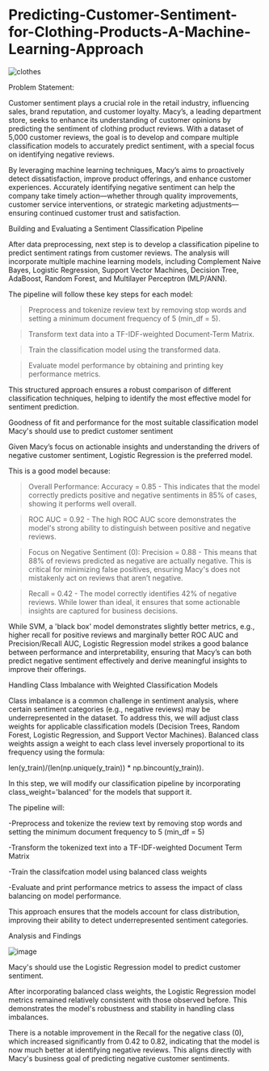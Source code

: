 # Predicting-Customer-Sentiment-for-Clothing-Products-A-Machine-Learning-Approach

![clothes](https://github.com/user-attachments/assets/0f90ff77-692b-4c04-a912-8c5f56351268)

Problem Statement:

Customer sentiment plays a crucial role in the retail industry, influencing sales, brand reputation, and customer loyalty. Macy’s, a leading department store, seeks to enhance its understanding of customer opinions by predicting the sentiment of clothing product reviews. With a dataset of 5,000 customer reviews, the goal is to develop and compare multiple classification models to accurately predict sentiment, with a special focus on identifying negative reviews.

By leveraging machine learning techniques, Macy’s aims to proactively detect dissatisfaction, improve product offerings, and enhance customer experiences. Accurately identifying negative sentiment can help the company take timely action—whether through quality improvements, customer service interventions, or strategic marketing adjustments—ensuring continued customer trust and satisfaction.

Building and Evaluating a Sentiment Classification Pipeline

After data preprocessing, next step is to develop a classification pipeline to predict sentiment ratings from customer reviews. The analysis will incorporate multiple machine learning models, including Complement Naive Bayes, Logistic Regression, Support Vector Machines, Decision Tree, AdaBoost, Random Forest, and Multilayer Perceptron (MLP/ANN).

The pipeline will follow these key steps for each model:

> Preprocess and tokenize review text by removing stop words and setting a minimum document frequency of 5 (min_df = 5).

> Transform text data into a TF-IDF-weighted Document-Term Matrix.

> Train the classification model using the transformed data.

> Evaluate model performance by obtaining and printing key performance metrics.

This structured approach ensures a robust comparison of different classification techniques, helping to identify the most effective model for sentiment prediction.

Goodness of fit and performance for the most suitable classification model Macy's should use to predict customer sentiment

Given Macy’s focus on actionable insights and understanding the drivers of negative customer sentiment, Logistic Regression is the preferred model.

This is a good model because:

> Overall Performance: Accuracy = 0.85 - This indicates that the model correctly predicts positive and negative sentiments in 85% of cases, showing it performs well overall.

> ROC AUC = 0.92 - The high ROC AUC score demonstrates the model's strong ability to distinguish between positive and negative reviews.

> Focus on Negative Sentiment (0): Precision = 0.88 - This means that 88% of reviews predicted as negative are actually negative. This is critical for minimizing false positives, ensuring Macy's does not mistakenly act on reviews that aren’t negative.

> Recall = 0.42 - The model correctly identifies 42% of negative reviews. While lower than ideal, it ensures that some actionable insights are captured for business decisions.

While SVM, a 'black box' model demonstrates slightly better metrics, e.g., higher recall for positive reviews and marginally better ROC AUC and Precision/Recall AUC, Logistic Regression model strikes a good balance between performance and interpretability, ensuring that Macy’s can both predict negative sentiment effectively and derive meaningful insights to improve their offerings.

Handling Class Imbalance with Weighted Classification Models

Class imbalance is a common challenge in sentiment analysis, where certain sentiment categories (e.g., negative reviews) may be underrepresented in the dataset. To address this, we will adjust class weights for applicable classification models (Decision Trees, Random Forest, Logistic Regression, and Support Vector Machines).
Balanced class weights assign a weight to each class level inversely proportional to its frequency using the formula:

len(y_train)/(len(np.unique(y_train)) * np.bincount(y_train)).

In this step, we will modify our classification pipeline by incorporating class_weight='balanced' for the models that support it.

The pipeline will:

-Preprocess and tokenize the review text by removing stop words and setting the minimum document frequency to 5 (min_df = 5)

-Transform the tokenized text into a TF-IDF-weighted Document Term Matrix

-Train the classifcation model using balanced class weights

-Evaluate and print performance metrics to assess the impact of class balancing on model performance.

This approach ensures that the models account for class distribution, improving their ability to detect underrepresented sentiment categories.

Analysis and Findings

![image](https://github.com/user-attachments/assets/9cb2dc0d-c4a7-4909-b9f3-1a00bd7de486)

Macy's should use the Logistic Regression model to predict customer sentiment.

After incorporating balanced class weights, the Logistic Regression model metrics remained relatively consistent with those observed before. This demonstrates the model's robustness and stability in handling class imbalances.

There is a notable improvement in the Recall for the negative class (0), which increased significantly from 0.42 to 0.82, indicating that the model is now much better at identifying negative reviews. This aligns directly with Macy's business goal of predicting negative customer sentiments.
